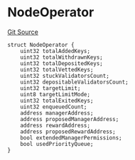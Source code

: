 # NodeOperator
[Git Source](https://github.com/lidofinance/community-staking-module/blob/a195b01bbb6171373c6b27ef341ec075aa98a44e/src/interfaces/ICSModule.sol)


```solidity
struct NodeOperator {
    uint32 totalAddedKeys;
    uint32 totalWithdrawnKeys;
    uint32 totalDepositedKeys;
    uint32 totalVettedKeys;
    uint32 stuckValidatorsCount;
    uint32 depositableValidatorsCount;
    uint32 targetLimit;
    uint8 targetLimitMode;
    uint32 totalExitedKeys;
    uint32 enqueuedCount;
    address managerAddress;
    address proposedManagerAddress;
    address rewardAddress;
    address proposedRewardAddress;
    bool extendedManagerPermissions;
    bool usedPriorityQueue;
}
```

